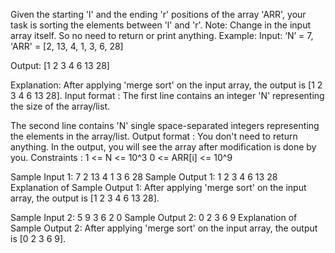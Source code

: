 Given the starting 'l' and the ending 'r' positions of the array 'ARR', your task is sorting the elements between 'l' and 'r'.
Note:
Change in the input array itself. So no need to return or print anything.
Example:
Input: ‘N’ = 7,
'ARR' = [2, 13, 4, 1, 3, 6, 28]

Output: [1 2 3 4 6 13 28]

Explanation: After applying 'merge sort' on the input array, the output is [1 2 3 4 6 13 28].
Input format :
The first line contains an integer 'N' representing the size of the array/list.

The second line contains 'N' single space-separated integers representing the elements in the array/list.
Output format :
You don't need to return anything. In the output, you will see the array after modification is done by you.
Constraints :
1 <= N <= 10^3
0 <= ARR[i] <= 10^9

Sample Input 1:
7
2 13 4 1 3 6 28
Sample Output 1:
1 2 3 4 6 13 28
Explanation of Sample Output 1:
After applying 'merge sort' on the input array, the output is [1 2 3 4 6 13 28].

Sample Input 2:
5
9 3 6 2 0
Sample Output 2:
0 2 3 6 9
Explanation of Sample Output 2:
After applying 'merge sort' on the input array, the output is [0 2 3 6 9].
